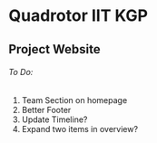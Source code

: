 # Quadrotor IIT KGP
## Project Website

###### To Do:
1. Team Section on homepage
2. Better Footer
3. Update Timeline?
4. Expand two items in overview? 
